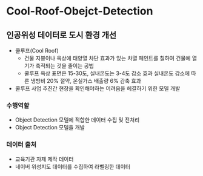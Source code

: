 # Cool-Roof-Obejct-Detection
## 인공위성 데이터로 도시 환경 개선
- 쿨루프(Cool Roof)
  - 건물 지붕이나 옥상에 태양열 차단 효과가 있는 차열 페인트를 칠하여 건물에 열기가 축적되는 것을 줄이는 공법
  - 쿨루프 옥상 표면은 15-30도, 실내온도는 3-4도 감소 효과 실내온도 감소에 따른 냉방비 20% 절약, 온실가스 배출량 6% 감축 효과
- 쿨루프 사업 추진간 현장을 확인해야하는 어려움을 헤결하기 위한 모델 개발

### 수행역할
- Object Detection 모델에 적합한 데이터 수집 및 전처리
- Object Detection 모델을 개발

### 데이터 출처
- 교육기관 자제 제작 데이터
- 네이버 위성지도 데이터를 수집하여 라벨링한 데이터
